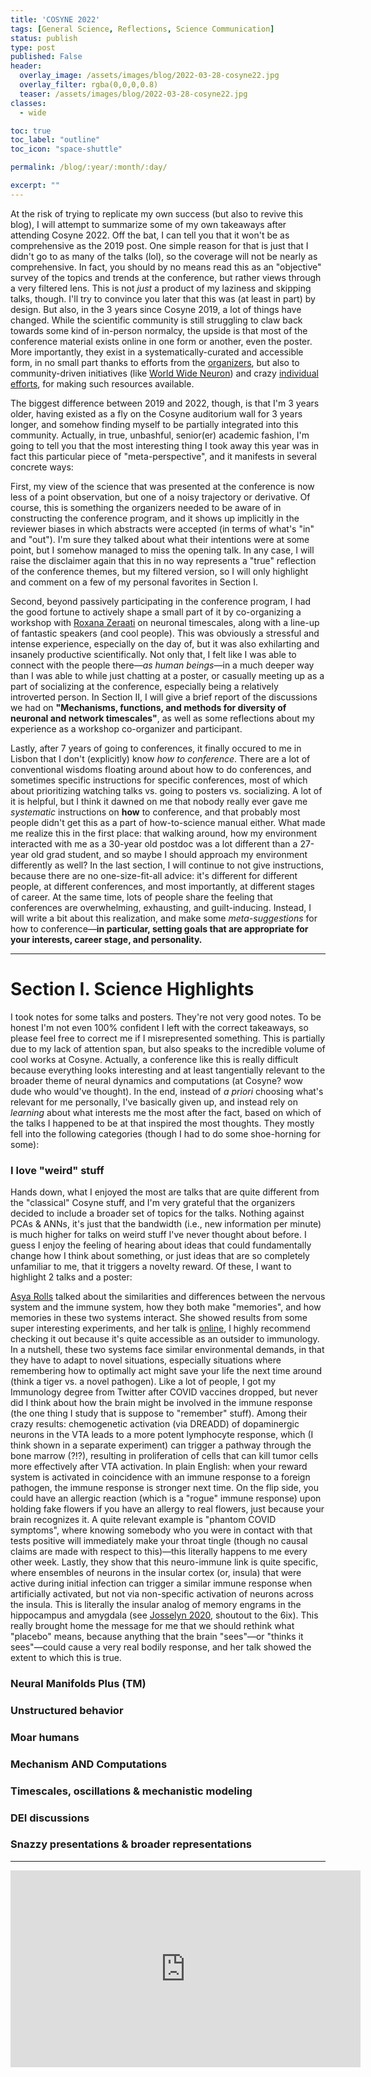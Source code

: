 ```yaml
---
title: 'COSYNE 2022'
tags: [General Science, Reflections, Science Communication]
status: publish
type: post
published: False
header:
  overlay_image: /assets/images/blog/2022-03-28-cosyne22.jpg
  overlay_filter: rgba(0,0,0,0.8)
  teaser: /assets/images/blog/2022-03-28-cosyne22.jpg
classes:
  - wide

toc: true
toc_label: "outline"
toc_icon: "space-shuttle"

permalink: /blog/:year/:month/:day/

excerpt: ""
---
```


At the risk of trying to replicate my own success (but also to revive this blog), I will attempt to summarize some of my own takeaways after attending Cosyne 2022. Off the bat, I can tell you that it won't be as comprehensive as the 2019 post. One simple reason for that is just that I didn't go to as many of the talks (lol), so the coverage will not be nearly as comprehensive. In fact, you should by no means read this as an "objective" survey of the topics and trends at the conference, but rather views through a very filtered lens. This is not _just_ a product of my laziness and skipping talks, though. I'll try to convince you later that this was (at least in part) by design. But also, in the 3 years since Cosyne 2019, a lot of things have changed. While the scientific community is still struggling to claw back towards some kind of in-person normalcy, the upside is that most of the conference material exists online in one form or another, even the poster. More importantly, they exist in a systematically-curated and accessible form, in no small part thanks to efforts from the [organizers][yt_cosyne], but also to community-driven initiatives (like [World Wide Neuron][wwn_virtual]) and crazy [individual efforts][tw_talukder], for making such resources available.

The biggest difference between 2019 and 2022, though, is that I'm 3 years older, having existed as a fly on the Cosyne auditorium wall for 3 years longer, and somehow finding myself to be partially integrated into this community. Actually, in true, unbashful, senior(er) academic fashion, I'm going to tell you that the most interesting thing I took away this year was in fact this particular piece of "meta-perspective", and it manifests in several concrete ways:

First, my view of the science that was presented at the conference is now less of a point observation, but one of a noisy trajectory or derivative. Of course, this is something the organizers needed to be aware of in constructing the conference program, and it shows up implicitly in the reviewer biases in which abstracts were accepted (in terms of what's "in" and "out"). I'm sure they talked about what their intentions were at some point, but I somehow managed to miss the opening talk. In any case, I will raise the disclaimer again that this in no way represents a "true" reflection of the conference themes, but my filtered version, so I will only highlight and comment on a few of my personal favorites in Section I.

Second, beyond passively participating in the conference program, I had the good fortune to actively shape a small part of it by co-organizing a workshop with [Roxana Zeraati][tw_zeraati] on neuronal timescales, along with a line-up of fantastic speakers (and cool people). This was obviously a stressful and intense experience, especially on the day of, but it was also exhilarting and insanely productive scientifically. Not only that, I felt like I was able to connect with the people there—_as human beings_—in a much deeper way than I was able to while just chatting at a poster, or casually meeting up as a part of socializing at the conference, especially being a relatively introverted person. In Section II, I will give a brief report of the discussions we had on __"Mechanisms, functions, and methods for diversity of neuronal and network timescales"__, as well as some reflections about my experience as a workshop co-organizer and participant.

Lastly, after 7 years of going to conferences, it finally occured to me in Lisbon that I don't (explicitly) know _how to conference_. There are a lot of conventional wisdoms floating around about how to do conferences, and sometimes specific instructions for specific conferences, most of which about prioritizing watching talks vs. going to posters vs. socializing. A lot of it is helpful, but I think it dawned on me that nobody really ever gave me _systematic_ instructions on **how** to conference, and that probably most people didn't get this as a part of how-to-science manual either. What made me realize this in the first place: that walking around, how my environment interacted with me as a 30-year old postdoc was a lot different than a 27-year old grad student, and so maybe I should approach my environment differently as well? In the last section, I will continue to not give instructions, because there are no one-size-fit-all advice: it's different for different people, at different conferences, and most importantly, at different stages of career. At the same time, lots of people share the feeling that conferences are overwhelming, exhausting, and guilt-inducing. Instead, I will write a bit about this realization, and make some _meta-suggestions_ for how to conference—__in particular, setting goals that are appropriate for your interests, career stage, and personality.__

---
# Section I. Science Highlights
I took notes for some talks and posters. They're not very good notes. To be honest I'm not even 100% confident I left with the correct takeaways, so please feel free to correct me if I misrepresented something. This is partially due to my lack of attention span, but also speaks to the incredible volume of cool works at Cosyne. Actually, a conference like this is really difficult because everything looks interesting and at least tangentially relevant to the broader theme of neural dynamics and computations (at Cosyne? wow dude who would've thought). In the end, instead of _a priori_ choosing what's relevant for me personally, I've basically given up, and instead rely on _learning_ about what interests me the most after the fact, based on which of the talks I happened to be at that inspired the most thoughts. They mostly fell into the following categories (though I had to do some shoe-horning for some):

### I love "weird" stuff
Hands down, what I enjoyed the most are talks that are quite different from the "classical" Cosyne stuff, and I'm very grateful that the organizers decided to include a broader set of topics for the talks. Nothing against PCAs & ANNs, it's just that the bandwidth (i.e., new information per minute) is much higher for talks on weird stuff I've never thought about before. I guess I enjoy the feeling of hearing about ideas that could fundamentally change how I think about something, or just ideas that are so completely unfamiliar to me, that it triggers a novelty reward. Of these, I want to highlight 2 talks and a poster:

[Asya Rolls][link_rolls] talked about the similarities and differences between the nervous system and the immune system, how they both make "memories", and how memories in these two systems interact. She showed results from some super interesting experiments, and her talk is [online][yt_rolls], I highly recommend checking it out because it's quite accessible as an outsider to immunology. In a nutshell, these two systems face similar environmental demands, in that they have to adapt to novel situations, especially situations where remembering how to optimally act might save your life the next time around (think a tiger vs. a novel pathogen). Like a lot of people, I got my Immunology degree from Twitter after COVID vaccines dropped, but never did I think about how the brain might be involved in the immune response (the one thing I study that is suppose to "remember" stuff). Among their crazy results: chemogenetic activation (via DREADD) of dopaminergic neurons in the VTA leads to a more potent lymphocyte response, which (I think shown in a separate experiment) can trigger a pathway through the bone marrow (?!?), resulting in proliferation of cells that can kill tumor cells more effectively after VTA activation. In plain English: when your reward system is activated in coincidence with an immune response to a foreign pathogen, the immune response is stronger next time. On the flip side, you could have an allergic reaction (which is a "rogue" immune response) upon holding fake flowers if you have an allergy to real flowers, just because your brain recognizes it. A quite relevant example is "phantom COVID symptoms", where knowing somebody who you were in contact with that tests positive will immediately make your throat tingle (though no causal claims are made with respect to this)—this literally happens to me every other week. Lastly, they show that this neuro-immune link is quite specific, where ensembles of neurons in the insular cortex (or, insula) that were active during initial infection can trigger a similar immune response when artificially activated, but not via non-specific activation of neurons across the insula. This is literally the insular analog of memory engrams in the hippocampus and amygdala (see [Josselyn 2020][josselyn_2020], shoutout to the 6ix). This really brought home the message for me that we should rethink what "placebo" means, because anything that the brain "sees"—or "thinks it sees"—could cause a very real bodily response, and her talk showed the extent to which this is true.




[link_rolls]: https://rolls.net.technion.ac.il/
[yt_rolls]:https://youtu.be/-7gNchGxI9s?t=614
[josselyn_2020]: https://www.ncbi.nlm.nih.gov/pmc/articles/PMC7577560/

### Neural Manifolds Plus (TM)

### Unstructured behavior

### Moar humans

### Mechanism AND Computations

### Timescales, oscillations & mechanistic modeling

### DEI discussions

### Snazzy presentations & broader representations




[yt_cosyne]: https://www.youtube.com/channel/UCzOTbZTHTubFNjANAR33AAg
[wwn_virtual]: https://www.world-wide.org/cosyne-22/
[tw_talukder]: https://twitter.com/SaberaTalukder/status/1507183050177884162?s=20&t=K17HvJ49jTwOujZuVSzuqA
[tw_zeraati]: https://twitter.com/roxana_zeraati

---
<iframe width="560" height="315" src="https://www.youtube.com/embed/eSRNzNF9rgM" frameborder="0" allow="autoplay; encrypted-media" allowfullscreen></iframe>